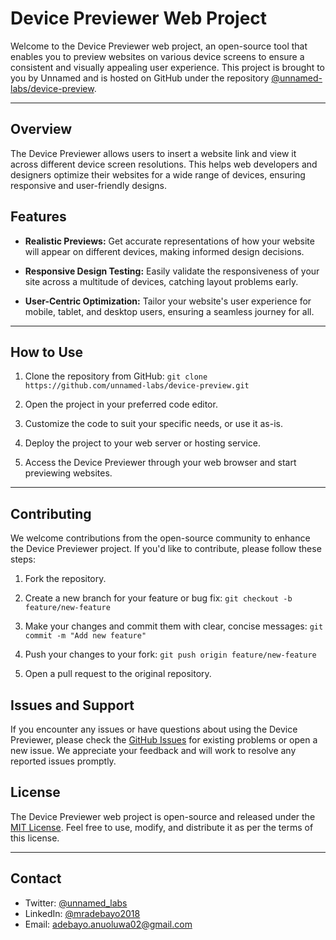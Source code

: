 # Device Previewer Web Project

Welcome to the Device Previewer web project, an open-source tool that enables you to preview websites on various device screens to ensure a consistent and visually appealing user experience. This project is brought to you by Unnamed and is hosted on GitHub under the repository [@unnamed-labs/device-preview](https://github.com/unnamed-labs/device-preview).

---

## Overview

The Device Previewer allows users to insert a website link and view it across different device screen resolutions. This helps web developers and designers optimize their websites for a wide range of devices, ensuring responsive and user-friendly designs.

## Features

- **Realistic Previews:** 
Get accurate representations of how your website will appear on different devices, making informed design decisions.
  
- **Responsive Design Testing:** 
Easily validate the responsiveness of your site across a multitude of devices, catching layout problems early.

- **User-Centric Optimization:** 
Tailor your website's user experience for mobile, tablet, and desktop users, ensuring a seamless journey for all.

---

## How to Use

1. Clone the repository from GitHub: 
`git clone https://github.com/unnamed-labs/device-preview.git`

2. Open the project in your preferred code editor.

3. Customize the code to suit your specific needs, or use it as-is.

4. Deploy the project to your web server or hosting service.

5. Access the Device Previewer through your web browser and start previewing websites.

---

## Contributing

We welcome contributions from the open-source community to enhance the Device Previewer project. If you'd like to contribute, please follow these steps:

1. Fork the repository.

2. Create a new branch for your feature or bug fix: 
`git checkout -b feature/new-feature`

3. Make your changes and commit them with clear, concise messages: 
`git commit -m "Add new feature"`

4. Push your changes to your fork: 
`git push origin feature/new-feature`

5. Open a pull request to the original repository.

## Issues and Support

If you encounter any issues or have questions about using the Device Previewer, please check the [GitHub Issues](https://github.com/unnamed-labs/device-preview/issues) for existing problems or open a new issue. We appreciate your feedback and will work to resolve any reported issues promptly.

## License

The Device Previewer web project is open-source and released under the [MIT License](LICENSE). Feel free to use, modify, and distribute it as per the terms of this license.

---

## Contact

- Twitter: [@unnamed_labs](https://twitter.com/unnamed_labs)
- LinkedIn: [@mradebayo2018](https://www.linkedin.com/in/mradebayo2018)
- Email: [adebayo.anuoluwa02@gmail.com](mailto:adebayo.anuoluwa02@gmail.com)
